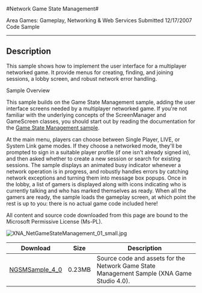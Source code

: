 #Network Game State Management#

Area
Games: Gameplay, Networking & Web Services
Submitted
12/17/2007
Code Sample

---

## Description 

This sample shows how to implement the user interface for a multiplayer networked game. It provide menus for creating, finding, and joining sessions, a lobby screen, and robust network error handling.

Sample Overview

This sample builds on the Game State Management sample, adding the user interface screens needed by a multiplayer networked game. If you're not familiar with the underlying concepts of the ScreenManager and GameScreen classes, you should start out by reading the documentation for the [Game State Management sample](https://github.com/simondarksidej/XNAGameStudio/wiki/Game-State-Management-(Mango,-C%23VB)).

At the main menu, players can choose between Single Player, LIVE, or System Link game modes. If they choose a networked mode, they'll be prompted to sign in a suitable player profile (if one isn't already signed in), and then asked whether to create a new session or search for existing sessions. The sample displays an animated busy indicator whenever a network operation is in progress, and robustly handles errors by catching network exceptions and turning them into message box popups. Once in the lobby, a list of gamers is displayed along with icons indicating who is currently talking and who has marked themselves as ready. When all the gamers are ready, the sample loads the gameplay screen, at which point the rest is up to you: there is no actual game code included here!


All content and source code downloaded from this page are bound to the Microsoft Permissive License (Ms-PL).

![XNA_NetGameStateManagement_01_small.jpg](https://github.com/simondarksidej/XNAGameStudio/blob/master/Images/XNA_NetGameStateManagement_01_small.jpg?raw=true)

 
Download | Size | Description
---|---|---|
[NGSMSample_4_0](https://github.com/simondarksidej/XNAGameStudio/tree/master/Samples/NGSMSample_4_0) | 0.23MB | Source code and assets for the Network Game State Management Sample (XNA Game Studio 4.0). 